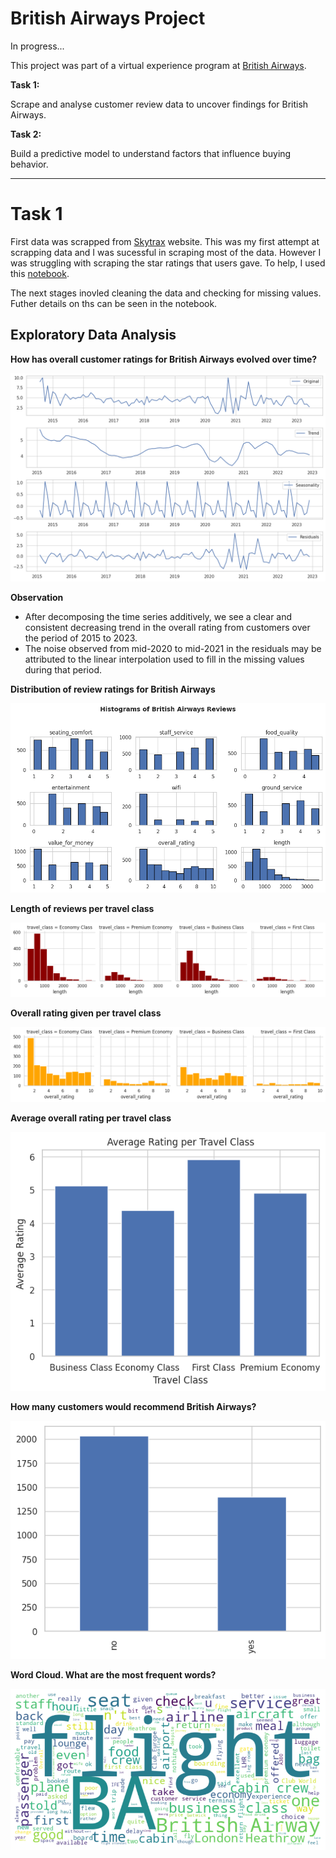 # British Airways Project

In progress...

This project was part of a virtual experience program at [British Airways](https://www.theforage.com/virtual-internships/prototype/NjynCWzGSaWXQCxSX/Data-Science?ref=Zca4MBFp2EyABm3Co).

**Task 1:**

Scrape and analyse customer review data to uncover findings for British Airways.

**Task 2:**

Build a predictive model to understand factors that influence buying behavior.

--- 

# Task 1

First data was scrapped from [Skytrax](https://www.airlinequality.com/airline-reviews/british-airways) website. This was my first attempt at scrapping data and I was sucessful in scraping most of the data. However I was struggling with scraping the star ratings that users gave. To help, I used this [notebook](https://www.kaggle.com/code/minnikeswarrao/web-scraping-on-skytrax-com/notebook). 

The next stages inovled cleaning the data and checking for missing values. Futher details on ths can be seen in the notebook.


## Exploratory Data Analysis


**How has overall customer ratings for British Airways evolved over time?**

![Alt Text](1.png)

**Observation**

- After decomposing the time series additively, we see a clear and consistent decreasing trend in the overall rating from customers over the period of 2015 to 2023. 
- The noise observed from mid-2020 to mid-2021 in the residuals may be attributed to the linear interpolation used to fill in the missing values during that period.

**Distribution of review ratings for British Airways**

![Alt Text](2.png)

**Length of reviews per travel class**

![Alt Text](3.png)

**Overall rating given per travel class**

![Alt Text](4.png)

**Average overall rating per travel class**

![Alt Text](5.png)

**How many customers would recommend British Airways?**

![Alt Text](6.png)

**Word Cloud. What are the most frequent words?**

![Alt Text](7.png)


